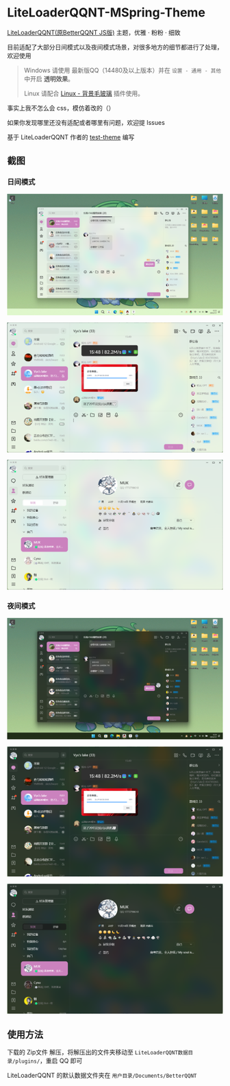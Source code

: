 # LiteLoaderQQNT-MSpring-Theme

[LiteLoaderQQNT(原BetterQQNT JS版)](https://github.com/mo-jinran/LiteLoaderQQNT) 主题，优雅 · 粉粉 · 细致

目前适配了大部分日间模式以及夜间模式场景，对很多地方的细节都进行了处理，欢迎使用

> Windows 请使用 最新版QQ（14480及以上版本）并在 `设置 - 通用 - 其他` 中开启 **透明效果**。
>
> Linux 请配合 [Linux - 背景毛玻璃](https://github.com/mo-jinran/linux-qqnt-background-blur) 插件使用。

事实上我不怎么会 css，模仿着改的（）

如果你发现哪里还没有适配或者哪里有问题，欢迎提 Issues

基于 LiteLoaderQQNT 作者的 [test-theme](https://github.com/mo-jinran/test-theme) 编写

## 截图

### 日间模式

![总览 置顶&选中聊天展示](./screenshots/1.png)

![非置顶](./screenshots/3.png)

![联系人](./screenshots/5.png)

### 夜间模式

![总览 置顶&选中聊天展示](./screenshots/2.png)

![非置顶](./screenshots/4.png)

![联系人](./screenshots/6.png)

## 使用方法

下载的 Zip文件 解压，将解压出的文件夹移动至 `LiteLoaderQQNT数据目录/plugins/`，重启 QQ 即可

LiteLoaderQQNT 的默认数据文件夹在 `用户目录/Documents/BetterQQNT`